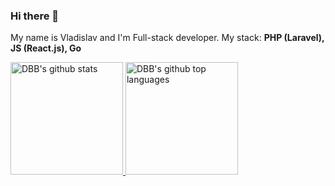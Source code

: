 ### Hi there 👋 
My name is Vladislav and I'm Full-stack developer.
My stack:
<b>PHP (Laravel), JS (React.js), Go</b>

<a href="https://github.com/dbbgroup">
  <img height="180em" src="https://github-readme-stats.vercel.app/api?username=dbbgroup&show_icons=true&theme=vue&count_private=true" alt="DBB's github stats" />
  <img height="180em" src="https://github-readme-stats.vercel.app/api/top-langs/?username=dbbgroup&theme=vue&layout=compact" alt="DBB's github top languages" />
</a>